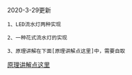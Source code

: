 


2020-3-29更新


    1、LED流水灯两种实现
    
    2、一种花式流水灯的实现
    
    3、原理讲解在下面[原理讲解点这里]中，需要自取
    
    
    
[原理讲解点这里](https://blog.csdn.net/weixin_43894786/article/details/105175813)
    
